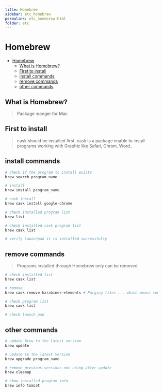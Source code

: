 ```yaml
---
title: Homebrew
sidebar: etc_homebrew
permalink: etc_homebrew.html
folder: etc
---
```

# Homebrew

- [Homebrew](#homebrew)
  - [What is Homebrew?](#what-is-homebrew)
  - [First to install](#first-to-install)
  - [install commands](#install-commands)
  - [remove commands](#remove-commands)
  - [other commands](#other-commands)

## What is Homebrew?

> Package manger for Mac

## First to install

> cask should be installed first.
> cask is a package enable to install programs working with Graphic like Safari, Chrom, Word..

## install commands

```bash
# check if the program to install exists
brew search program_name

# install
brew install program_name

# cask install
brew cask install google-chrome

# check installed program list
brew list

# check installed cask program list
brew cask list

# verify Launchpad it is installed successfully
```

## remove commands

> Programs installed through Homebrew only can be removed

```bash
# check installed list
brew cask list

# remove
brew cask remove karabiner-elements # Purging files ... which means successfully removed

# check program list
brew cask list

# check launch pad
```

## other commands

```bash
# update brew to the latest version
brew update

# update to the latest version
brew upgrade program_name

# remove previous versions not using after update
brew cleanup

# show installed program info
brew info tomcat
```
